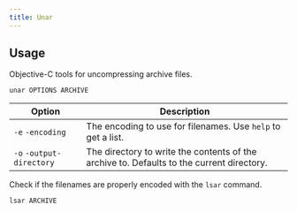 ```yaml
---
title: Unar
---
```


## Usage

Objective-C tools for uncompressing archive files.

```shell
unar OPTIONS ARCHIVE
```

| Option | Description |
| --- | --- |
| `-e` `-encoding` | The encoding to use for filenames. Use `help` to get a list. |
| `-o` `-output-directory` | The directory to write the contents of the archive to. Defaults to the current directory. |

Check if the filenames are properly encoded with the `lsar` command.

```shell
lsar ARCHIVE
```
